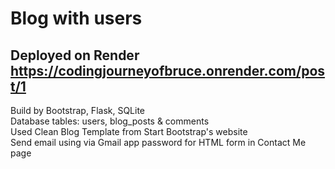 # Blog with users
## Deployed on Render https://codingjourneyofbruce.onrender.com/post/1
Build by Bootstrap, Flask, SQLite <br>
Database tables: users, blog_posts & comments <br>
Used Clean Blog Template from Start Bootstrap's website <br>
Send email using via Gmail app password for HTML form in Contact Me page <br> 